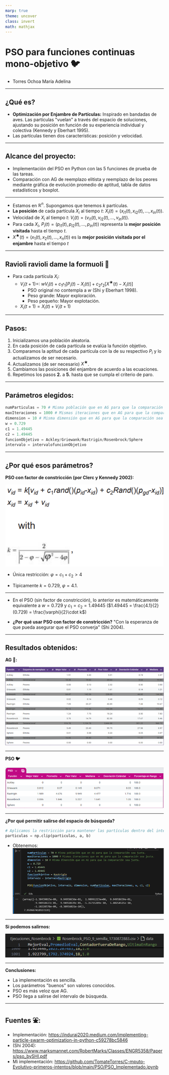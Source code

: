 ```yaml
---
marp: true
theme: uncover
class: invert
math: mathjax
---
```


# <!--fit-->PSO para funciones continuas mono-objetivo :bird:

- Torres Ochoa María Adelina

---

## ¿Qué es?

- **Optimización por Enjambre de Partículas:** Inspirado en bandadas de aves. Las partículas "vuelan" a través del espacio de soluciones, ajustando su posición en función de su experiencia individual y colectiva (Kennedy y Eberhart 1995).
- Las partículas tienen dos características: posición y velocidad.

---

## Alcance del proyecto:

- Implementación del PSO en Python con las 5 funciones de prueba de las tareas.
- Comparación con AG de reemplazo elitista y reemplazo de los peores mediante gráfica de evolución promedio de aptitud, tabla de datos estadísticos y boxplot.

---

- Estamos en $\mathbb{R}^n$. Supongamos que tenemos $k$ partículas.
- **La posición** de cada partícula $X_i$ al tiempo $t$:
$X_i(t) = (x_{i1}(t), x_{i2}(t), ..., x_{in}(t))$.
- Velocidad de $X_i$ al tiempo $t$: 
$V_{i}(t) = (v_{i1}(t), v_{i2}(t), ..., v_{in}(t))$.
- Para cada $X_i$, $P_i(t)=(p_{i1}(t), p_{i2}(t), ..., p_{in}(t))$ representa la **mejor posición visitada** hasta el tiempo $t$.
- $X^{\bigstar}(t) = (x_{1}(t), x_{2}(t), ..., x_{n}(t))$ es la **mejor posición visitada por el enjambre** hasta el tiempo $t$

---

## <!--fit-->Ravioli ravioli dame la formuoli :spaghetti:

- Para cada partícula $X_i$:
    - $V_{i}(t+1)=$:
    $wV_{i}(t) + c_1 r_1 [P_i(t) - X_i(t)] + c_2 r_2 [X^{\bigstar}(t) - X_i(t)]$
        - PSO original no contempla a $w$ (Shi y Eberhart 1998).
        - Peso grande: Mayor exploración.
        - Peso pequeño: Mayor explotación.
    - $X_i(t+1) = X_i(t) + V_{i}(t+1)$

---

## Pasos:

1. Inicializamos una población aleatoria.
2. En cada posición de cada partícula se evalúa la función objetivo.
3. Comparamos la aptitud de cada partícula con la de su respectivo $P_i$ y lo actualizamos de ser necesario. 
4. Actualizamos (de ser necesario) $X^\bigstar$.
5. Cambiamos las posiciones del enjambre de acuerdo a las ecuaciones.
6. Repetimos los pasos **2.** a **5.** hasta que se cumpla el criterio de paro.

---

## Parámetros elegidos:
```python
numParticulas = 70 # Misma población que en AG para que la comparación sea justa.
maxIteraciones = 1000 # Mismas iteraciones que en AG para que la comparación sea justa.
dimension = 10 # Misma dimensión que en AG para que la comparación sea justa.
w = 0.729
c1 = 1.49445
c2 = 1.49445 
funcionObjetivo = Ackley/Griewank/Rastrigin/Rosenbrock/Sphere
intervalo = intervalofuncionObjetivo
```
--------

## ¿Por qué esos parámetros?

**PSO con factor de constricción (por Clerc y Kennedy 2002):**

![alt text](image2.png)

- Única restricción: $\varphi = c_1 + c_2 > 4$

- Típicamente $k=0.729$, $\varphi = 4.1$.

---

- En el PSO (sin factor de constricción), lo anterior es matemáticamente equivalente a $w = 0.729$ y $c_1 = c_2 = 1.49445$ 
($1.49445 = \frac{4.1}{2}(0.729) = \frac{\varphi}{2}\cdot k$)

- **¿Por qué usar PSO con factor de constricción?** "Con la esperanza de que pueda asegurar que el PSO converja" (Shi 2004).

---

## Resultados obtenidos:

**AG :herb::**

![alt text](tabla_resultados_AG_formato.png)

---

**PSO :bird:**

![alt text](PSO_tabla_bonita.png)

----

**¿Por qué permitir salirse del espacio de búsqueda?**

```python
# Aplicamos la restricción para mantener las partículas dentro del intervalo [a, b]
particulas = np.clip(particulas, a, b)
```
- Obtenemos:
![alt text](sin_salirse.png)

---

**Si podemos salirnos:**

![alt text](salirse.png)

---

**Conclusiones:**

- La implementación es sencilla.
- Los parámetros "buenos" son valores conocidos.
- PSO es más veloz que AG.
- PSO llega a salirse del intervalo de búsqueda.

---

## Fuentes :fountain::

- Implementación: https://induraj2020.medium.com/implementing-particle-swarm-optimization-in-python-c59278bc5846
- (Shi 2004): https://www.marksmannet.com/RobertMarks/Classes/ENGR5358/Papers/pso_bySHI.pdf
- Mi implementación: https://github.com/TomateTorres/C-mputo-Evolutivo-primeros-intentos/blob/main/PSO/PSO_Implementado.ipynb
